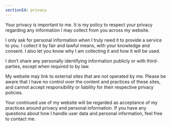 ```yaml
---
sectionId: privacy
---
```


Your privacy is important to me. It is my policy to respect your privacy regarding any information I may collect from you across my website.

I only ask for personal information when I truly need it to provide a service to you. I collect it by fair and lawful means, with your knowledge and consent. I also let you know why I am collecting it and how it will be used.
<!-- 
I only retain collected information for as long as necessary to provide you with your requested service. What data I store, I'll protect within commercially acceptable means to prevent loss and theft, as well as unauthorised access, disclosure, copying, use or modification. -->

I don’t share any personally identifying information publicly or with third-parties, except when required to by law.

My website may link to external sites that are not operated by me. Please be aware that I have no control over the content and practices of these sites, and cannot accept responsibility or liability for their respective privacy policies.
<!-- 
You are free to refuse my request for your personal information, with the understanding that I may be unable to provide you with some of your desired services. -->

Your continued use of my website will be regarded as acceptance of my practices around privacy and personal information. If you have any questions about how I handle user data and personal information, feel free to contact me.
